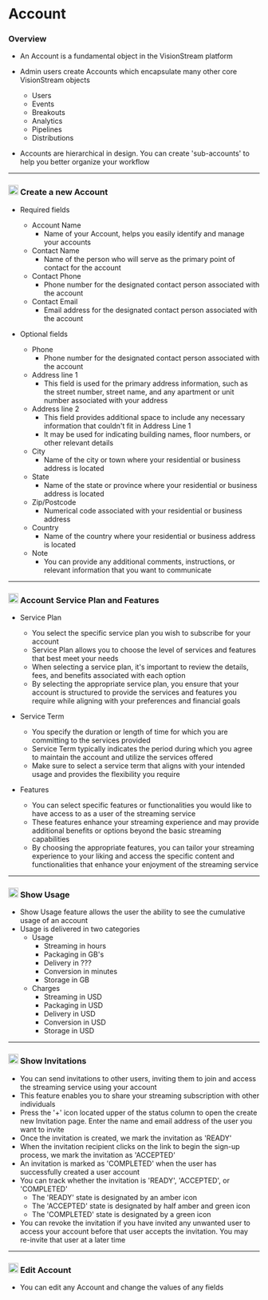 # Account

### Overview

* An Account is a fundamental object in the VisionStream platform
* Admin users create Accounts which encapsulate many other core VisionStream objects
  - Users
  - Events
  - Breakouts
  - Analytics
  - Pipelines
  - Distributions

* Accounts are hierarchical in design. You can create 'sub-accounts' to help you better organize your workflow

---

### <img src="https://raw.githubusercontent.com/FortAwesome/Font-Awesome/6.x/svgs/solid/circle-plus.svg" width="20" height="20"> Create a new Account

* Required fields
  - Account Name
    - Name of your Account, helps you easily identify and manage your accounts
  - Contact Name
    - Name of the person who will serve as the primary point of contact for the account
  - Contact Phone
    - Phone number for the designated contact person associated with the account
  - Contact Email
    - Email address for the designated contact person associated with the account

* Optional fields
  - Phone
    - Phone number for the designated contact person associated with the account
  - Address line 1
    - This field is used for the primary address information, such as the street number, street name, and any apartment or unit number associated with your address
  - Address line 2
    - This field provides additional space to include any necessary information that couldn't fit in Address Line 1
    - It may be used for indicating building names, floor numbers, or other relevant details
  - City
    - Name of the city or town where your residential or business address is located
  - State
    - Name of the state or province where your residential or business address is located
  - Zip/Postcode
    - Numerical code associated with your residential or business address
  - Country
    - Name of the country where your residential or business address is located
  - Note
    - You can provide any additional comments, instructions, or relevant information that you want to communicate

---

### <img src="https://raw.githubusercontent.com/FortAwesome/Font-Awesome/6.x/svgs/solid/gears.svg" width="20" height="20"> Account Service Plan and Features

* Service Plan
  - You select the specific service plan you wish to subscribe for your account
  - Service Plan allows you to choose the level of services and features that best meet your needs
  - When selecting a service plan, it's important to review the details, fees, and benefits associated with each option
  - By selecting the appropriate service plan, you ensure that your account is structured to provide the services and features you require while aligning with your preferences and financial goals

* Service Term
  - You specify the duration or length of time for which you are committing to the services provided
  - Service Term typically indicates the period during which you agree to maintain the account and utilize the services offered
  - Make sure to select a service term that aligns with your intended usage and provides the flexibility you require

* Features
  - You can select specific features or functionalities you would like to have access to as a user of the streaming service
  -  These features enhance your streaming experience and may provide additional benefits or options beyond the basic streaming capabilities
  - By choosing the appropriate features, you can tailor your streaming experience to your liking and access the specific content and functionalities that enhance your enjoyment of the streaming service

---

### <img src="https://raw.githubusercontent.com/FortAwesome/Font-Awesome/6.x/svgs/solid/gauge-high.svg" width="20" height="20"> Show Usage

* Show Usage feature allows the user the ability to see the cumulative usage of an account
* Usage is delivered in two categories
  - Usage
    - Streaming in hours
    - Packaging in GB's
    - Delivery in ???
    - Conversion in minutes
    - Storage in GB
  - Charges
    - Streaming in USD
    - Packaging in USD
    - Delivery in USD
    - Conversion in USD
    - Storage in USD

---

### <img src="https://raw.githubusercontent.com/FortAwesome/Font-Awesome/6.x/svgs/solid/user-check.svg" width="20" height="20"> Show Invitations

* You can send invitations to other users, inviting them to join and access the streaming service using your account
* This feature enables you to share your streaming subscription with other individuals
* Press the '+' icon located upper of the status column to open the create new Invitation page. Enter the name and email address of the user you want to invite
* Once the invitation is created, we mark the invitation as 'READY'
* When the invitation recipient clicks on the link to begin the sign-up process, we mark the invitation as 'ACCEPTED'
* An invitation is marked as 'COMPLETED' when the user has successfully created a user account
* You can track whether the invitation is 'READY', 'ACCEPTED', or 'COMPLETED'
  - The 'READY' state is designated by an amber icon
  - The 'ACCEPTED' state is designated by half amber and green icon
  - The 'COMPLETED' state is designated by a green icon
* You can revoke the invitation if you have invited any unwanted user to access your account before that user accepts the invitation. You may re-invite that user at a later time

---

### <img src="https://raw.githubusercontent.com/FortAwesome/Font-Awesome/6.x/svgs/solid/pen-to-square.svg" width="20" height="20"> Edit Account

* You can edit any Account and change the values of any fields
